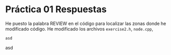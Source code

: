 # Práctica 01 Respuestas

He puesto la palabra REVIEW en el código para localizar las zonas donde he modificado código.
He modificado los archivos `exercise2.h`, `node.cpp`,

```
asd
```

asd
